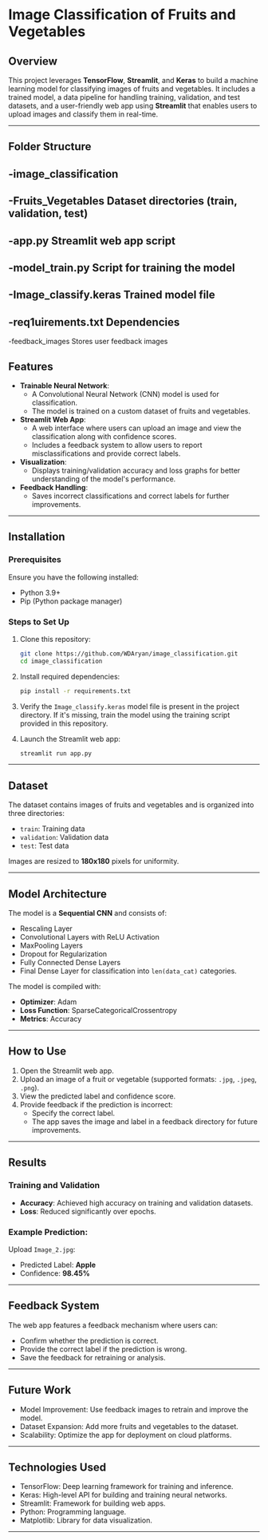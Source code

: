# Image Classification of Fruits and Vegetables

## Overview
This project leverages **TensorFlow**, **Streamlit**, and **Keras** to build a machine learning model for classifying images of fruits and vegetables. It includes a trained model, a data pipeline for handling training, validation, and test datasets, and a user-friendly web app using **Streamlit** that enables users to upload images and classify them in real-time.

---
## Folder Structure
-**image_classification**
---
-Fruits_Vegetables        Dataset directories (train, validation, test)
---
-app.py                   Streamlit web app script
---
-model_train.py           Script for training the model
---
-Image_classify.keras     Trained model file
---
-req1uirements.txt         Dependencies
---
-feedback_images          Stores user feedback images


## Features
- **Trainable Neural Network**:
  - A Convolutional Neural Network (CNN) model is used for classification.
  - The model is trained on a custom dataset of fruits and vegetables.
- **Streamlit Web App**:
  - A web interface where users can upload an image and view the classification along with confidence scores.
  - Includes a feedback system to allow users to report misclassifications and provide correct labels.
- **Visualization**:
  - Displays training/validation accuracy and loss graphs for better understanding of the model's performance.
- **Feedback Handling**:
  - Saves incorrect classifications and correct labels for further improvements.

---

## Installation

### Prerequisites
Ensure you have the following installed:
- Python 3.9+
- Pip (Python package manager)

### Steps to Set Up
1. Clone this repository:
    ```bash
    git clone https://github.com/WDAryan/image_classification.git
    cd image_classification
    ```

2. Install required dependencies:
    ```bash
    pip install -r requirements.txt
    ```

3. Verify the `Image_classify.keras` model file is present in the project directory. If it's missing, train the model using the training script provided in this repository.

4. Launch the Streamlit web app:
    ```bash
    streamlit run app.py
    ```

---

## Dataset
The dataset contains images of fruits and vegetables and is organized into three directories:
- `train`: Training data
- `validation`: Validation data
- `test`: Test data

Images are resized to **180x180** pixels for uniformity.

---

## Model Architecture
The model is a **Sequential CNN** and consists of:
- Rescaling Layer
- Convolutional Layers with ReLU Activation
- MaxPooling Layers
- Dropout for Regularization
- Fully Connected Dense Layers
- Final Dense Layer for classification into `len(data_cat)` categories.

The model is compiled with:
- **Optimizer**: Adam
- **Loss Function**: SparseCategoricalCrossentropy
- **Metrics**: Accuracy

---

## How to Use
1. Open the Streamlit web app.
2. Upload an image of a fruit or vegetable (supported formats: `.jpg`, `.jpeg`, `.png`).
3. View the predicted label and confidence score.
4. Provide feedback if the prediction is incorrect:
   - Specify the correct label.
   - The app saves the image and label in a feedback directory for future improvements.

---

## Results
### Training and Validation
- **Accuracy**: Achieved high accuracy on training and validation datasets.
- **Loss**: Reduced significantly over epochs.

### Example Prediction:
Upload `Image_2.jpg`:
- Predicted Label: **Apple**
- Confidence: **98.45%**

---

## Feedback System
The web app features a feedback mechanism where users can:
- Confirm whether the prediction is correct.
- Provide the correct label if the prediction is wrong.
- Save the feedback for retraining or analysis.

---

## Future Work
- Model Improvement: Use feedback images to retrain and improve the model.
- Dataset Expansion: Add more fruits and vegetables to the dataset.
- Scalability: Optimize the app for deployment on cloud platforms.

---

## Technologies Used
- TensorFlow: Deep learning framework for training and inference.
- Keras: High-level API for building and training neural networks.
- Streamlit: Framework for building web apps.
- Python: Programming language.
- Matplotlib: Library for data visualization.

----
